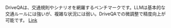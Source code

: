 DriveQAは、交通規則やシナリオを網羅するベンチマークです。LLMは基本的な交通ルールには強いが、複雑な状況には弱い。DriveQAでの微調整で精度向上が可能です。
[Link](http://arxiv.org/abs/2508.21824v1)

